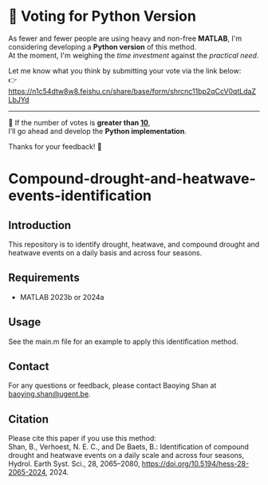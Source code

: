 # 🐍 Voting for Python Version

As fewer and fewer people are using heavy and non-free **MATLAB**, I'm considering developing a **Python version** of this method.  
At the moment, I'm weighing the *time investment* against the *practical need*.  

Let me know what you think by submitting your vote via the link below:  
👉 <https://n1c54dtw8w8.feishu.cn/share/base/form/shrcnc11bp2qCcV0qtLdaZLbJYd>

---

💬 If the number of votes is **greater than <u>10</u>**,  
I’ll go ahead and develop the **Python implementation**.

Thanks for your feedback! 🙌



# Compound-drought-and-heatwave-events-identification

## Introduction
This repository is to identify drought, heatwave, and compound drought and heatwave events on a daily basis and across four seasons. 

## Requirements
- MATLAB 2023b or 2024a

## Usage
See the main.m file for an example to apply this identification method.

## Contact
For any questions or feedback, please contact Baoying Shan at baoying.shan@ugent.be.

## Citation
Please cite this paper if you use this method:  
Shan, B., Verhoest, N. E. C., and De Baets, B.: Identification of compound drought and heatwave events on a daily scale and across four seasons, Hydrol. Earth Syst. Sci., 28, 2065–2080, https://doi.org/10.5194/hess-28-2065-2024, 2024.


